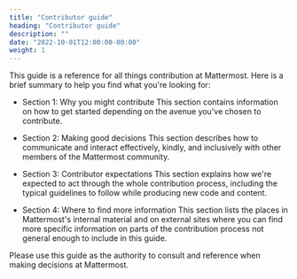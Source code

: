 ```yaml
---
title: "Contributor guide"
heading: "Contributor guide"
description: ""
date: "2022-10-01T12:00:00-00:00"
weight: 1
---
```


This guide is a reference for all things contribution at Mattermost. Here is a brief summary to help you find what you're looking for:

- Section 1: Why you might contribute
	This section contains information on how to get started depending on the avenue you've chosen to contribute.

- Section 2: Making good decisions
	This section describes how to communicate and interact effectively, kindly, and inclusively with other members of the Mattermost community.

- Section 3: Contributor expectations
	This section explains how we're expected to act through the whole contribution process, including the typical guidelines to follow while producing new code and content.

- Section 4: Where to find more information
	This section lists the places in Mattermost's internal material and on external sites where you can find more specific information on parts of the contribution process not general enough to include in this guide.

Please use this guide as the authority to consult and reference when making decisions at Mattermost.
